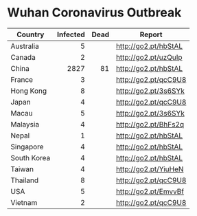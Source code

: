 # Wuhan Coronavirus Outbreak

| Country     | Infected | Dead | Report
|-------------|---------:|-----:|----------------------
| Australia   |        5 |      | http://go2.pt/hbStAL
| Canada      |        2 |      | http://go2.pt/uzQuIp
| China       |     2827 |   81 | http://go2.pt/hbStAL
| France      |        3 |      | http://go2.pt/qcC9U8
| Hong Kong   |        8 |      | http://go2.pt/3s6SYk
| Japan       |        4 |      | http://go2.pt/qcC9U8
| Macau       |        5 |      | http://go2.pt/3s6SYk
| Malaysia    |        4 |      | http://go2.pt/BhFs2q
| Nepal       |        1 |      | http://go2.pt/hbStAL
| Singapore   |        4 |      | http://go2.pt/hbStAL
| South Korea |        4 |      | http://go2.pt/hbStAL
| Taiwan      |        4 |      | http://go2.pt/YiuHeN
| Thailand    |        8 |      | http://go2.pt/qcC9U8
| USA         |        5 |      | http://go2.pt/EmvvBf
| Vietnam     |        2 |      | http://go2.pt/qcC9U8

